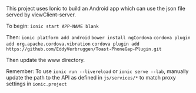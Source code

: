 This project uses Ionic to build an Android app which can use the json file served by viewClient-server.

To begin:
`ionic start APP-NAME blank`

Then:
`ionic platform add android`
`bower install ngCordova`
`cordova plugin add org.apache.cordova.vibration`
`cordova plugin add https://github.com/EddyVerbruggen/Toast-PhoneGap-Plugin.git`

Then update the www directory.

Remember:
To use `ionic run --livereload` or `ionic serve --lab`, manually update the path to the API as defined in `js/services/*` to match proxy settings in `ionic.project`